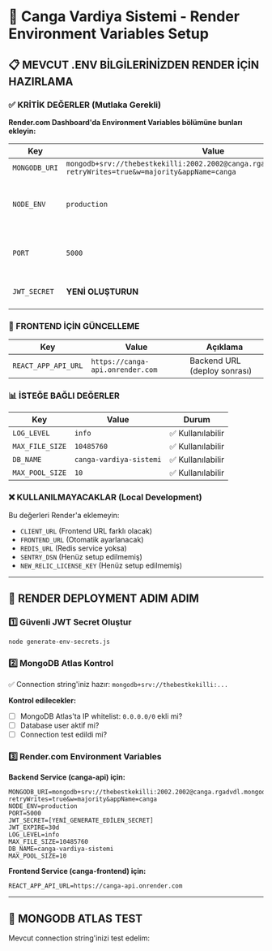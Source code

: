 # 🔐 Canga Vardiya Sistemi - Render Environment Variables Setup

## 📋 MEVCUT .ENV BİLGİLERİNİZDEN RENDER İÇİN HAZIRLAMA

### ✅ KRİTİK DEĞERLER (Mutlaka Gerekli)

**Render.com Dashboard'da Environment Variables bölümüne bunları ekleyin:**

| Key | Value | Kaynak |
|-----|-------|--------|
| `MONGODB_URI` | `mongodb+srv://thebestkekilli:2002.2002@canga.rgadvdl.mongodb.net/canga?retryWrites=true&w=majority&appName=canga` | ✅ Mevcut |
| `NODE_ENV` | `production` | ⚠️ development → production değiştirin |
| `PORT` | `5000` | ⚠️ 5001 → 5000 (Render standart) |
| `JWT_SECRET` | **YENİ OLUŞTURUN** | ⚠️ Güvenlik için yeni secret |

### 🔄 FRONTEND İÇİN GÜNCELLEME

| Key | Value | Açıklama |
|-----|-------|----------|
| `REACT_APP_API_URL` | `https://canga-api.onrender.com` | Backend URL (deploy sonrası) |

### 📊 İSTEĞE BAĞLI DEĞERLER

| Key | Value | Durum |
|-----|-------|-------|
| `LOG_LEVEL` | `info` | ✅ Kullanılabilir |
| `MAX_FILE_SIZE` | `10485760` | ✅ Kullanılabilir |
| `DB_NAME` | `canga-vardiya-sistemi` | ✅ Kullanılabilir |
| `MAX_POOL_SIZE` | `10` | ✅ Kullanılabilir |

### ❌ KULLANILMAYACAKLAR (Local Development)

Bu değerleri Render'a eklemeyin:
- `CLIENT_URL` (Frontend URL farklı olacak)
- `FRONTEND_URL` (Otomatik ayarlanacak)
- `REDIS_URL` (Redis service yoksa)
- `SENTRY_DSN` (Henüz setup edilmemiş)
- `NEW_RELIC_LICENSE_KEY` (Henüz setup edilmemiş)

---

## 🚀 RENDER DEPLOYMENT ADIM ADIM

### 1️⃣ Güvenli JWT Secret Oluştur
```bash
node generate-env-secrets.js
```

### 2️⃣ MongoDB Atlas Kontrol
✅ Connection string'iniz hazır: `mongodb+srv://thebestkekilli:...`

**Kontrol edilecekler:**
- [ ] MongoDB Atlas'ta IP whitelist: `0.0.0.0/0` ekli mi?
- [ ] Database user aktif mi?
- [ ] Connection test edildi mi?

### 3️⃣ Render.com Environment Variables

**Backend Service (canga-api) için:**
```
MONGODB_URI=mongodb+srv://thebestkekilli:2002.2002@canga.rgadvdl.mongodb.net/canga?retryWrites=true&w=majority&appName=canga
NODE_ENV=production
PORT=5000
JWT_SECRET=[YENİ_GENERATE_EDİLEN_SECRET]
JWT_EXPIRE=30d
LOG_LEVEL=info
MAX_FILE_SIZE=10485760
DB_NAME=canga-vardiya-sistemi
MAX_POOL_SIZE=10
```

**Frontend Service (canga-frontend) için:**
```
REACT_APP_API_URL=https://canga-api.onrender.com
```

---

## 🔧 MONGODB ATLAS TEST

Mevcut connection string'inizi test edelim:

